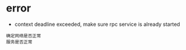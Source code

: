 # error

- context deadline exceeded, make sure rpc service  is already started
```shell
确定网络是否正常
服务是否正常
```
